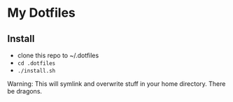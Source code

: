 # My Dotfiles

## Install

* clone this repo to ~/.dotfiles
* ```cd .dotfiles```
* ```./install.sh```

Warning: This will symlink and overwrite stuff in your home directory. There be dragons.
